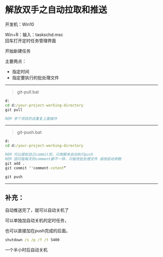 # 解放双手之自动拉取和推送

开发机：Win10

Win+R：输入：taskschd.msc  
回车打开定时任务管理界面

开始新建任务

主要两点：
+ 指定时间
+ 指定要执行的批处理文件

---

> git-pull.bat

```bat
d:
cd d:/your-project-working-directory
git pull

REM 多个项目的话重复上面操作
```

---

> git-push.bat

```bat
d:
cd d:/your-project-working-directory

REM 可以提前自己commit完，只用脚本自动执行push
REM 因可能每天的comment都不一样，只能改批处理文件 或改启动参数
git add .
git commit ''comment-cotent“

git push
```

---

## 补充：

自动推送完了，就可以自动关机了

可以单独加自动关机的定时任务，

也可以直接加在push完成的后面。

```bat
shutdown /s /p /f /t 5400
```

一个半小时后自动关机